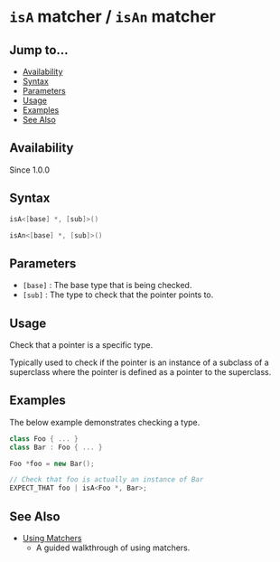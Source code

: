 # `isA` matcher / `isAn` matcher

## Jump to...
- [Availability](#Availability)
- [Syntax](#Syntax)
- [Parameters](#Parameters)
- [Usage](#Usage)
- [Examples](#Examples)
- [See Also](#See-Also)

## Availability
Since 1.0.0

## Syntax
``` C++
isA<[base] *, [sub]>()

isAn<[base] *, [sub]>()
```

## Parameters

- `[base]` : The base type that is being checked.
- `[sub]` : The type to check that the pointer points to.

## Usage

Check that a pointer is a specific type.

Typically used to check if the pointer is an instance of a subclass of a
superclass where the pointer is defined as a pointer to the superclass.

## Examples

The below example demonstrates checking a type.
``` C++
class Foo { ... }
class Bar : Foo { ... }

Foo *foo = new Bar();

// Check that foo is actually an instance of Bar
EXPECT_THAT foo | isA<Foo *, Bar>;
```

## See Also

- [Using Matchers](../../Tutorials/Using-Matchers.md)
  - A guided walkthrough of using matchers.
